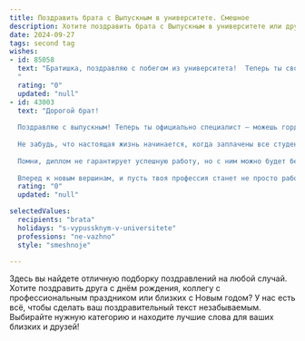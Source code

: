 ```yaml
---
title: Поздравить брата с Выпускным в университете. Смешное
description: Хотите поздравить брата с Выпускным в университете или другим праздником? Наш ИИ создаст незабываемое поздравление, а вы обязательно выделитесь среди других.  
date: 2024-09-27
tags: second tag
wishes:
- id: 85058
  text: "Братишка, поздравляю с побегом из университета!  Теперь ты свободный человек,  больше не будешь сидеть за партой,  только за рулем своего (надеюсь, скоро появившегося) крутого авто!  Пусть диплом пылится на полке, а  твоя жизнь будет яркой, насыщенной и…  ну,  не знаю,  в общем,  пусть будет так, как ты задумал! Главное –  не забывай звонить старшему брату (то есть мне)! 😉
  "
  rating: "0"
  updated: "null"
- id: 43003
  text: "Дорогой брат!
  
  Поздравляю с выпускным! Теперь ты официально специалист — можешь гордо заявлять, что прошел все круги ада, и теперь, что бы ни случилось, ты всегда можешь сказать: «Я – выпускник!»
  
  Не забудь, что настоящая жизнь начинается, когда заплачены все студенческие долги (и не только). Желаю тебе острого ума, море идей и чтобы Wi-Fi всегда ловил там, где нужно!
  
  Помни, диплом не гарантирует успешную работу, но с ним можно будет без стыда обосновать свои бессонные ночи и запойные дни. Пусть в жизни будет как можно больше «практики» и как можно меньше «теории»!
  
  Вперед к новым вершинам, и пусть твоя профессия станет не просто работой, а любимым делом! Ура! 🎉"
  rating: "0"
  updated: "null"

selectedValues:
  recipients: "brata"
  holidays: "s-vypussknym-v-universitete"
  professions: "ne-vazhno"
  style: "smeshnoje"

---
```


Здесь вы найдете отличную подборку поздравлений на любой случай.
Хотите поздравить друга с днём рождения, коллегу с профессиональным праздником или близких с Новым годом? У нас есть всё, чтобы сделать ваш поздравительный текст незабываемым. Выбирайте нужную категорию и находите лучшие слова для ваших близких и друзей!

